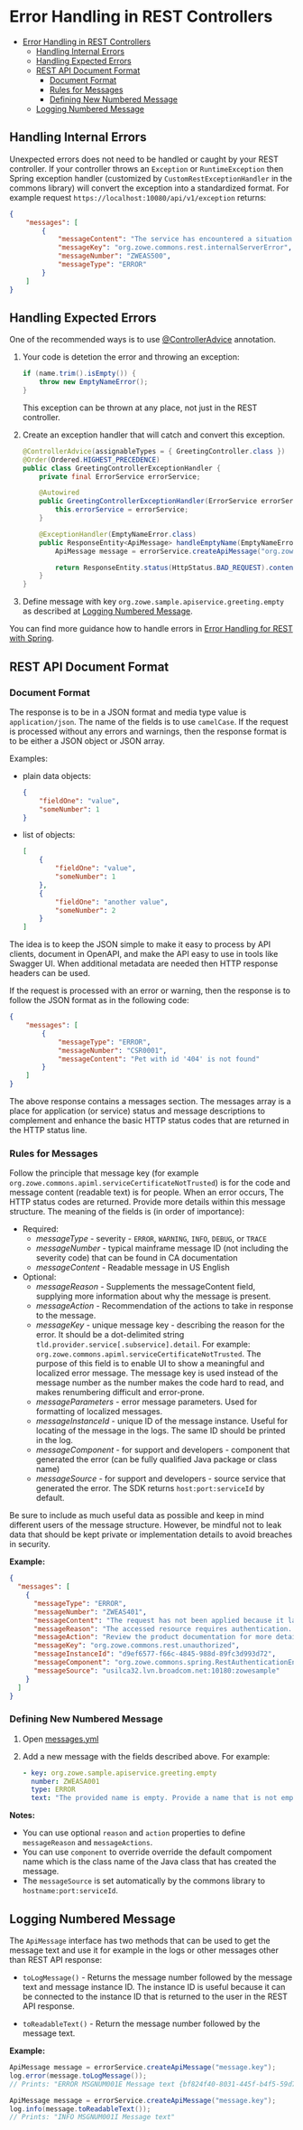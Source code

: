 # Error Handling in REST Controllers

- [Error Handling in REST Controllers](#error-handling-in-rest-controllers)
  - [Handling Internal Errors](#handling-internal-errors)
  - [Handling Expected Errors](#handling-expected-errors)
  - [REST API Document Format](#rest-api-document-format)
    - [Document Format](#document-format)
    - [Rules for Messages](#rules-for-messages)
    - [Defining New Numbered Message](#defining-new-numbered-message)
  - [Logging Numbered Message](#logging-numbered-message)

## Handling Internal Errors

Unexpected errors does not need to be handled or caught by your REST controller. If your controller throws an `Exception` or `RuntimeException` then Spring exception handler (customized by `CustomRestExceptionHandler` in the commons library) will convert the exception into a standardized format. For example request `https://localhost:10080/api/v1/exception` returns:

```json
{
    "messages": [
        {
            "messageContent": "The service has encountered a situation it doesn't know how to handle. Please contact support for further assistance. More details are available in the log under message instance ID: 9912494f-6c02-49e4-a6af-a46040d0890d",
            "messageKey": "org.zowe.commons.rest.internalServerError",
            "messageNumber": "ZWEAS500",
            "messageType": "ERROR"
        }
    ]
}
```

## Handling Expected Errors

One of the recommended ways is to use [@ControllerAdvice](https://docs.spring.io/spring-framework/docs/current/javadoc-api/org/springframework/web/bind/annotation/ControllerAdvice.html) annotation.

1. Your code is detetion the error and throwing an exception:

    ```java
    if (name.trim().isEmpty()) {
        throw new EmptyNameError();
    }
    ```

    This exception can be thrown at any place, not just in the REST controller.

2. Create an exception handler that will catch and convert this exception.

    ```java
    @ControllerAdvice(assignableTypes = { GreetingController.class })
    @Order(Ordered.HIGHEST_PRECEDENCE)
    public class GreetingControllerExceptionHandler {
        private final ErrorService errorService;

        @Autowired
        public GreetingControllerExceptionHandler(ErrorService errorService) {
            this.errorService = errorService;
        }

        @ExceptionHandler(EmptyNameError.class)
        public ResponseEntity<ApiMessage> handleEmptyName(EmptyNameError exception) {
            ApiMessage message = errorService.createApiMessage("org.zowe.sample.apiservice.greeting.empty");

            return ResponseEntity.status(HttpStatus.BAD_REQUEST).contentType(MediaType.APPLICATION_JSON_UTF8).body(message);
        }
    }
    ```

3. Define message with key `org.zowe.sample.apiservice.greeting.empty` as described at [Logging Numbered Message](#logging-numbered-message).

You can find more guidance how to handle errors in [Error Handling for REST with Spring](https://www.baeldung.com/exception-handling-for-rest-with-spring).

## REST API Document Format

### Document Format

The response is to be in a JSON format and media type value is `application/json`. The name of the fields is to use `camelCase`. If the request is processed without any errors and warnings, then the response format is to be either a JSON object or JSON array.

Examples:

- plain data objects:

    ```json
    {
        "fieldOne": "value",
        "someNumber": 1
    }
    ```

- list of objects:

    ```json
    [
        {
            "fieldOne": "value",
            "someNumber": 1
        },
        {
            "fieldOne": "another value",
            "someNumber": 2
        }
    ]
    ```

The idea is to keep the JSON simple to make it easy to process by API clients, document in OpenAPI, and make the API easy to use in tools like Swagger UI. When additional metadata are needed then HTTP response headers can be used.

If the request is processed with an error or warning, then the response is to follow the JSON format as in the following code:

```json
{
    "messages": [
        {
            "messageType": "ERROR",
            "messageNumber": "CSR0001",
            "messageContent": "Pet with id '404' is not found"
        }
    ]
}
```

The above response contains a messages section. The messages array is a place for application (or service) status and message descriptions to complement and enhance the basic HTTP status codes that are returned in the HTTP status line.

### Rules for Messages

Follow the principle that message key (for example `org.zowe.commons.apiml.serviceCertificateNotTrusted`) is for the code and message content (readable text) is for people. When an error occurs, The HTTP status codes are returned. Provide more details within this message structure. The meaning of the fields is (in order of importance):

- Required:
  - *messageType* - severity - `ERROR`, `WARNING`, `INFO`, `DEBUG`, or `TRACE`
  - *messageNumber* - typical mainframe message ID (not including the severity code) that can be found in CA documentation
  - *messageContent* - Readable message in US English
- Optional:
  - *messageReason* - Supplements the messageContent field, supplying more information about why the message is present.
  - *messageAction* - Recommendation of the actions to take in response to the message.
  - *messageKey* - unique message key - describing the reason for the error. It should be a dot-delimited string `tld.provider.service[.subservice].detail`. For example: `org.zowe.commons.apiml.serviceCertificateNotTrusted`. The purpose of this field is to enable UI to show a meaningful and localized error message. The message key is used instead of the message number as the number makes the code hard to read, and makes renumbering difficult and error-prone.
  - *messageParameters* - error message parameters. Used for formatting of localized messages.
  - *messageInstanceId* - unique ID of the message instance. Useful for locating of the message in the logs. The same ID should be printed in the log.
  - *messageComponent* - for support and developers - component that generated the error (can be fully qualified Java package or class name)
  - *messageSource* - for support and developers - source service that generated the error. The SDK returns `host:port:serviceId` by default.

Be sure to include as much useful data as possible and keep in mind different users of the message structure. However, be mindful not to leak data that should be kept private or implementation details to avoid breaches in security.

**Example:**

```json
{
  "messages": [
    {
      "messageType": "ERROR",
      "messageNumber": "ZWEAS401",
      "messageContent": "The request has not been applied because it lacks valid authentication credentials for the target resource: Full authentication is required to access this resource",
      "messageReason": "The accessed resource requires authentication. The request is missing valid authentication credentials.",
      "messageAction": "Review the product documentation for more details about acceptable authentication. Verify that your credentials are valid and contact security administrator to obtain valid credentials.",
      "messageKey": "org.zowe.commons.rest.unauthorized",
      "messageInstanceId": "d9ef6577-f66c-4845-988d-89fc3d993d72",
      "messageComponent": "org.zowe.commons.spring.RestAuthenticationEntryPoint",
      "messageSource": "usilca32.lvn.broadcom.net:10180:zowesample"
    }
  ]
}
```

### Defining New Numbered Message

1. Open [messages.yml](../src/main/resources/messages.yml)

2. Add a new message with the fields described above. For example:

    ```yml
    - key: org.zowe.sample.apiservice.greeting.empty
      number: ZWEASA001
      type: ERROR
      text: "The provided name is empty. Provide a name that is not empty."
    ```

**Notes:**

- You can use optional `reason` and `action` properties to define `messageReason` and `messageActions`.
- You can use `component` to override override the default compoment name which is the class name of the Java class that has created the message.
- The `messageSource` is set automatically by the commons library to `hostname:port:serviceId`.

## Logging Numbered Message

The `ApiMessage` interface has two methods that can be used to get the message text and use it for example in the logs or other messages other than REST API response:

- `toLogMessage()` - Returns the message number followed by the message text and message instance ID. The instance ID is useful because it can be connected to the instance ID that is returned to the user in the REST API response.

- `toReadableText()` - Return the message number followed by the message text.

**Example:**

```java
ApiMessage message = errorService.createApiMessage("message.key");
log.error(message.toLogMessage());
// Prints: "ERROR MSGNUM001E Message text {bf824f40-8031-445f-b4f5-59d7ae0c865d}"

ApiMessage message = errorService.createApiMessage("message.key");
log.info(message.toReadableText());
// Prints: "INFO MSGNUM001I Message text"
```
